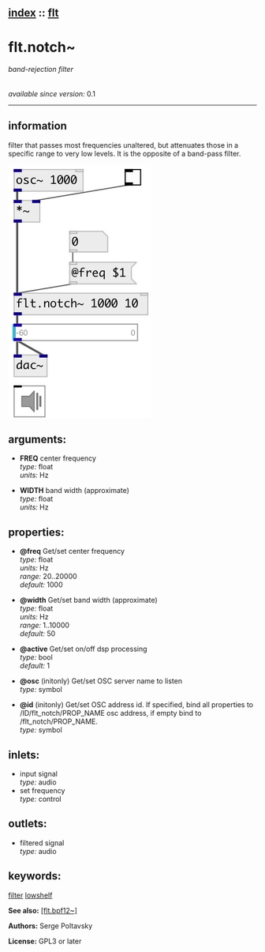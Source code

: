 [index](index.html) :: [flt](category_flt.html)
---

# flt.notch~

###### band-rejection filter

*available since version:* 0.1

---


## information
filter that passes most frequencies unaltered, but attenuates those in a specific range to very low levels. It is the opposite of a band-pass filter.


[![example](../examples/img/flt.notch~.jpg)](../examples/pd/flt.notch~.pd)



## arguments:

* **FREQ**
center frequency<br>
_type:_ float<br>
_units:_ Hz<br>

* **WIDTH**
band width (approximate)<br>
_type:_ float<br>
_units:_ Hz<br>





## properties:

* **@freq** 
Get/set center frequency<br>
_type:_ float<br>
_units:_ Hz<br>
_range:_ 20..20000<br>
_default:_ 1000<br>

* **@width** 
Get/set band width (approximate)<br>
_type:_ float<br>
_units:_ Hz<br>
_range:_ 1..10000<br>
_default:_ 50<br>

* **@active** 
Get/set on/off dsp processing<br>
_type:_ bool<br>
_default:_ 1<br>

* **@osc** (initonly)
Get/set OSC server name to listen<br>
_type:_ symbol<br>

* **@id** (initonly)
Get/set OSC address id. If specified, bind all properties to /ID/flt_notch/PROP_NAME
osc address, if empty bind to /flt_notch/PROP_NAME.<br>
_type:_ symbol<br>



## inlets:

* input signal<br>
_type:_ audio
* set frequency<br>
_type:_ control



## outlets:

* filtered signal<br>
_type:_ audio



## keywords:

[filter](keywords/filter.html)
[lowshelf](keywords/lowshelf.html)



**See also:**
[\[flt.bpf12~\]](flt.bpf12~.html)




**Authors:** Serge Poltavsky




**License:** GPL3 or later





